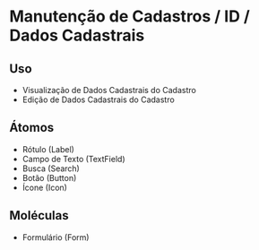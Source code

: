 # Manutenção de Cadastros / ID / Dados Cadastrais

## Uso
- Visualização de Dados Cadastrais do Cadastro
- Edição de Dados Cadastrais do Cadastro

## Átomos
- Rótulo (Label)
- Campo de Texto (TextField)
- Busca (Search)
- Botão (Button)
- Ícone (Icon)

## Moléculas
- Formulário (Form)
